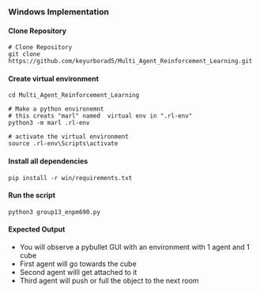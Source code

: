 ### Windows Implementation

#### Clone Repository
```
# Clone Repository
git clone https://github.com/keyurborad5/Multi_Agent_Reinforcement_Learning.git
```
#### Create virtual environment
```
cd Multi_Agent_Reinforcement_Learning

# Make a python environemnt
# this creats "marl" named  virtual env in ".rl-env"
python3 -m marl .rl-env

# activate the virtual environment
source .rl-env\Scripts\activate
```

#### Install all dependencies
```
pip install -r win/requirements.txt
```

#### Run the script
```
python3 group13_enpm690.py
```

#### Expected Output
 - You will observe a pybullet GUI with an environment with 1 agent and 1 cube
 - First agent will go towards the cube
 - Second agent willl get attached to it
 - Third agent will push or full the object to the next room